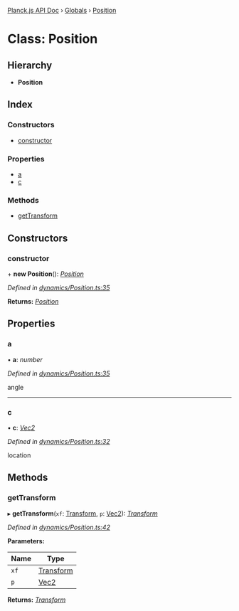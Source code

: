 [Planck.js API Doc](../README.md) › [Globals](../globals.md) › [Position](position.md)

# Class: Position

## Hierarchy

* **Position**

## Index

### Constructors

* [constructor](position.md#constructor)

### Properties

* [a](position.md#a)
* [c](position.md#c)

### Methods

* [getTransform](position.md#gettransform)

## Constructors

###  constructor

\+ **new Position**(): *[Position](position.md)*

*Defined in [dynamics/Position.ts:35](https://github.com/shakiba/planck.js/blob/8127f05/src/dynamics/Position.ts#L35)*

**Returns:** *[Position](position.md)*

## Properties

###  a

• **a**: *number*

*Defined in [dynamics/Position.ts:35](https://github.com/shakiba/planck.js/blob/8127f05/src/dynamics/Position.ts#L35)*

angle

___

###  c

• **c**: *[Vec2](vec2.md)*

*Defined in [dynamics/Position.ts:32](https://github.com/shakiba/planck.js/blob/8127f05/src/dynamics/Position.ts#L32)*

location

## Methods

###  getTransform

▸ **getTransform**(`xf`: [Transform](transform.md), `p`: [Vec2](vec2.md)): *[Transform](transform.md)*

*Defined in [dynamics/Position.ts:42](https://github.com/shakiba/planck.js/blob/8127f05/src/dynamics/Position.ts#L42)*

**Parameters:**

Name | Type |
------ | ------ |
`xf` | [Transform](transform.md) |
`p` | [Vec2](vec2.md) |

**Returns:** *[Transform](transform.md)*
